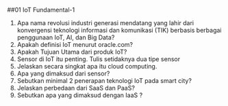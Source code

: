 ##01 IoT Fundamental-1

1. Apa nama revolusi industri generasi mendatang yang lahir dari konvergensi teknologi informasi dan komunikasi (TIK) berbasis berbagai penggunaan IoT, AI, dan Big Data?
2. Apakah definisi IoT menurut oracle.com?
3. Apakah Tujuan Utama dari produk IoT?
4. Sensor di IoT itu penting. Tulis setidaknya dua tipe sensor
5. Jelaskan secara singkat apa itu cloud computing.
6. Apa yang dimaksud dari sensor?
7. Sebutkan minimal 2 penerapan teknologi IoT pada smart city?
8. Jelaskan perbedaan dari SaaS dan PaaS?
9. Sebutkan apa yang dimaksud dengan IaaS ?
